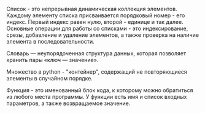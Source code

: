 
Список  - это непрерывная динамическая коллекция элементов. Каждому элементу списка присваивается порядковый номер - его индекс. 
Первый индекс равен нулю, второй - единице и так далее. Основные операции для работы со списками - это индексирование, срезы, 
добавление и удаление элементов, а также проверка на наличие элемента в последовательности.

Словарь — неупорядоченная структура данных, которая позволяет хранить пары «ключ — значение».

Множество в python - "контейнер", содержащий не повторяющиеся элементы в случайном порядке.

Функция - это именованный блок кода, к которому можно обратиться из любого места программы. 
У функции есть имя и список входных параметров, а также возвращаемое значение.
